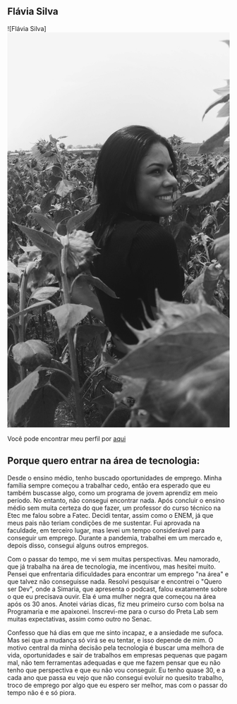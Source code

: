 ## Flávia Silva

![Flávia Silva] <img src="flavia-silva.jpg" alt="Descrição da imagem">

Você pode encontrar meu perfil por [aqui](https://github.com/Flaviaa-s)

## Porque quero entrar na área de tecnologia:

Desde o ensino médio, tenho buscado oportunidades de emprego. Minha família sempre começou a trabalhar cedo, então era esperado que eu também buscasse algo, como um programa de jovem aprendiz em meio período. No entanto, não consegui encontrar nada. Após concluir o ensino médio sem muita certeza do que fazer, um professor do curso técnico na Etec me falou sobre a Fatec. Decidi tentar, assim como o ENEM, já que meus pais não teriam condições de me sustentar. Fui aprovada na faculdade, em terceiro lugar, mas levei um tempo considerável para conseguir um emprego. Durante a pandemia, trabalhei em um mercado e, depois disso, consegui alguns outros empregos.

Com o passar do tempo, me vi sem muitas perspectivas. Meu namorado, que já trabalha na área de tecnologia, me incentivou, mas hesitei muito. Pensei que enfrentaria dificuldades para encontrar um emprego "na área" e que talvez não conseguisse nada. Resolvi pesquisar e encontrei o "Quero ser Dev", onde a Simaria, que apresenta o podcast, falou exatamente sobre o que eu precisava ouvir. Ela é uma mulher negra que começou na área após os 30 anos. Anotei várias dicas, fiz meu primeiro curso com bolsa na Programaria e me apaixonei. Inscrevi-me para o curso do Preta Lab sem muitas expectativas, assim como outro no Senac.

Confesso que há dias em que me sinto incapaz, e a ansiedade me sufoca. Mas sei que a mudança só virá se eu tentar, e isso depende de mim. O motivo central da minha decisão pela tecnologia é buscar uma melhora de vida, oportunidades e sair de trabalhos em empresas pequenas que pagam mal, não tem ferramentas adequadas e que me fazem pensar que eu não tenho que perspectiva e que eu não vou conseguir. Eu tenho quase 30, e a cada ano que passa eu vejo que não consegui evoluir no quesito trabalho, troco de emprego por algo que eu espero ser melhor, mas com o passar do tempo não é e só piora.